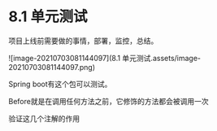 # 8.1 单元测试

项目上线前需要做的事情，部署，监控，总结。

![image-20210703081144097](8.1 单元测试.assets/image-20210703081144097.png)

Spring boot有这个包可以测试。

 Before就是在调用任何方法之前，它修饰的方法都会被调用一次



验证这几个注解的作用

